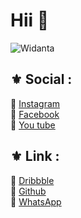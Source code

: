 # Hii 👋

<img src="https://github-readme-stats.vercel.app/api?username=Widanta&show_icons=true&theme=tokyonight" alt="Widanta" />

## :fleur_de_lis: Social :
:link: [Instagram](https://www.instagram.com/widantaa_/)<br>
:link: [Facebook](https://www.facebook.com/imade.widanta.5)<br>
:link: [You tube](https://www.youtube.com/channel/UCT-EcPYl-tJ9elP_RKibUNg/featured?view_as=subscriber)

## :fleur_de_lis: Link :
:link: [Dribbble](https://dribbble.com/Widanta)<br>
:link: [Github](https://github.com/Widanta)<br>
:link: [WhatsApp](https://wa.me/+6287784793721)



<!--
**Widanta/Widanta** is a ✨ _special_ ✨ repository because its `README.md` (this file) appears on your GitHub profile.

Here are some ideas to get you started:

- 🔭 I’m currently working on ...
- 🌱 I’m currently learning ...
- 👯 I’m looking to collaborate on ...
- 🤔 I’m looking for help with ...
- 💬 Ask me about ...
- 📫 How to reach me: ...
- 😄 Pronouns: ...
- ⚡ Fun fact: ...
👋
-->
